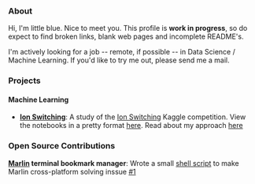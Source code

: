 ### About

Hi, I'm little blue. Nice to meet you. This profile is **work in progress**, so do expect to find broken links, blank web pages and incomplete README's.

I'm actively looking for a job -- remote, if possible -- in Data Science / Machine Learning. If you'd like to try me out, please send me a mail.


### Projects
#### Machine Learning
- **[Ion Switching](https://github.com/littlebluepenguin/Ion-Switching)**:
A study of the [Ion Switching](https://www.kaggle.com/c/liverpool-ion-switching) Kaggle competition. View the notebooks in a pretty format [here](https://nbviewer.jupyter.org/github/littlebluepenguin/Ion-Switching/tree/main/). Read about my approach [here](https://littleblue.neocities.org/blog/IonSwitching.html)


### Open Source Contributions
**[Marlin](https://github.com/wilfredinni/marlin) terminal bookmark manager**: Wrote a small [shell script](https://github.com/wilfredinni/marlin/blob/master/marlin/scripts/marlin.sh) to make Marlin cross-platform solving inssue [#1](https://github.com/wilfredinni/marlin/issues/1)
